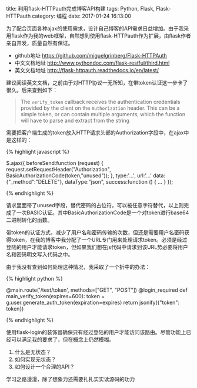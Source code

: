 title: 利用flask-HTTPauth完成博客API构建
tags: Python, Flask, Flask-HTTPauth
category: 编程
date: 2017-01-24 16:13:00

为了配合页面各种ajax的使用需求，设计自己博客的API需求日益增加。由于我采用flask作为我的web框架，自然想到使用flask-HTTPauth作为扩展，由flask作者亲自开发，质量自然有保证。

- github地址 https://github.com/miguelgrinberg/Flask-HTTPAuth
- 中文文档地址 http://www.pythondoc.com/flask-restful/third.html
- 英文文档地址 http://flask-httpauth.readthedocs.io/en/latest/

建议阅读英文文档，之前由于对HTTP协议一无所知，在带token认证这一步卡了很久。后来查到如下：

> The `verify_token` callback receives the authentication credentials provided by the client on the `Authorization` header. This can be a simple token, or can contain multiple arguments, which the function will have to parse and extract from the string

需要把客户端生成的token放入HTTP请求头部的Authorization字段中，在ajax中是这样的：

{% highlight javascript %}

$.ajax({
    beforeSend:function (request) {
      request.setRequestHeader("Authorization", BasicAuthorizationCode(token,"unused"));
    },
    type:'...',
    url:'...'
    data:{"_method":"DELETE"},
    dataType:"json",
    success:function () {
      ...
    }
});

{% endhighlight %}

请求里面带了unused字段，替代密码的占位符，可以被任意字符替代，以上则完成了一次BASIC认证。其中BasicAuthorizationCode是一个对token进行base64二进制转化的函数。

带token的认证方式，减少了用户名和密码传输的次数，但还是需要用户名密码获得token，在我的博客中我分配了一个URL专门用来处理请求token。必须是经过登陆的用户才能请求token，但如果我们想在js代码中请求到该URL势必要将用户名和密码明文写入代码之中。

由于我没有查到如何处理这种情况，我采取了一个折中的办法：

{% highlight python %}

@main.route('/test/token', methods=["GET", "POST"])
@login_required
def main_verify_token(expires=600):
    token = g.user.generate_auth_token(expiration=expires)
    return jsonify({"token": token})

{% endhighlight %}

使用flask-login的装饰器确保只有经过登陆的用户才能访问该路由。尽管功能上已经可以满足我的要求了，但在概念上仍然模糊。

1. 什么是无状态？
1. 如何实现无状态？
1. 如何设计一个合理的API？

学习之路漫漫，除了想象力还需要扎扎实实读源码的功力